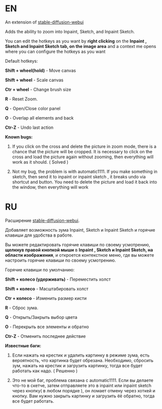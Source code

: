 # EN
An extension of [stable-diffusion-webui](https://github.com/AUTOMATIC1111/stable-diffusion-webui)

Adds the ability to zoom into Inpaint, Sketch, and Inpaint Sketch.

You can edit the hotkeys as you want by **right clicking** on the **Inpaint , Sketch and Inpaint Sketch tab, on the image area** and a context me opens where you can configure the hotkeys as you want

Default hotkeys:

**Shift + wheel(hold)** - Move canvas

**Shift + wheel** - Scale canvas

**Ctr + wheel** - Change brush size

**R** - Reset Zoom.

**Q** - Open/Close color panel

**O** - Overlap all elements and back

**Ctr-Z** - Undo last action

**Known bugs:**

1. If you click on the cross and delete the picture in zoom mode, there is a chance that the picture will be cropped. It is necessary to click on the cross and load the picture again without zooming, then everything will work as it should. ( Solved )

2. Not my bug, the problem is with automatic1111. If you make something in sketch, then send it to inpaint or inpaint sketch , it breaks undo via shortcut and button. You need to delete the picture and load it back into the window, then everything will work

# RU
Расширение [stable-diffusion-webui](https://github.com/AUTOMATIC1111/stable-diffusion-webui).

Добавляет возможность зума Inpaint, Sketch и Inpaint Sketch и горячие клавиши для удобства в работе.

Вы можете редактировать горячие клавиши по своему усмотрению, **щелкнув правой кнопкой мыши** в **Inpaint , Sketch и Inpaint Sketch, на области изображения**, и откроется контекстное меню, где вы можете настроить горячие клавиши по своему усмотрению.

Горячие клавиши по умолчанию:

**Shift + колесо (удерживать)** - Переместить холст

**Shift + колесо** - Масштабировать холст

**Ctr + колесо** - Изменить размер кисти

**R** - Сброс зума.

**Q** - Открыть/Закрыть выбор цвета 

**O** - Перекрыть все элементы и обратно

**Ctr-Z** - Отменить последнее действие

**Известные баги:**

1. Если нажать на крестик и удалить картинку в режиме зума, есть вероятность, что картинка будет обрезана. Необходимо, сбросить зум, нажать на крестик и загрузить картинку, тогда все будет работать как надо. ( Решенно )

2. Это не мой баг, проблема связана с automatic1111. Если вы делаете что-то в скетче, затем отправляете это в inpaint или inpaint sketch через кнопку( в любом порядке ), он ломает отмену через хоткей и кнопку. Вам нужно закрыть картинку и загрузить ёё обратно, тогда все будет работать.
